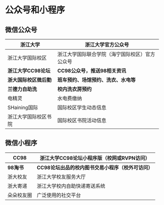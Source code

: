 # 公众号和小程序

## 微信公众号

| 浙江大学               | 浙江大学官方公众号                             |
| ---------------------- | ---------------------------------------------- |
| 浙江大学国际校区       | 浙江大学国际联合学院（海宁国际校区）官方公众号 |
| **浙江大学CC98论坛**   | **CC98公众号，推送98相关资讯**                 |
| **浙大国际校区微后勤** | **班车预约、场馆预约、洗衣、水电等**           |
| **兰德力自助洗**       | **校内洗衣房预约**                             |
| 电精灵                 | 水电费缴纳                                     |
| SHaining国际           | 国际校区学生动态信息                           |
| 浙江大学国际校区书院   | 国际校区书院活动信息                           |

## 微信小程序

|	CC98	  | 浙江大学CC98论坛小程序版（校网或RVPN访问） |
|-|-|
| **98淘书** | **CC98论坛出品的校内图书交易小程序（校外可访问）** |
|	浙大校友	| 浙江大学校友服务大厅 |
|	浙大寄递	| 浙江大学校内自助快递寄送系统 |
|	朵朵校友圈| 广泛使用的社交平台 |
